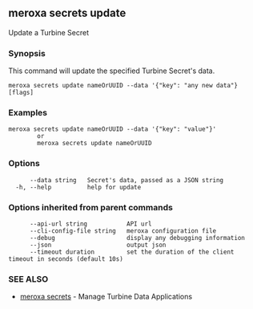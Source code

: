 ## meroxa secrets update

Update a Turbine Secret

### Synopsis

This command will update the specified Turbine Secret's data.

```
meroxa secrets update nameOrUUID --data '{"key": "any new data"} [flags]
```

### Examples

```
meroxa secrets update nameOrUUID --data '{"key": "value"}' 
		or 
		meroxa secrets update nameOrUUID 
```

### Options

```
      --data string   Secret's data, passed as a JSON string
  -h, --help          help for update
```

### Options inherited from parent commands

```
      --api-url string           API url
      --cli-config-file string   meroxa configuration file
      --debug                    display any debugging information
      --json                     output json
      --timeout duration         set the duration of the client timeout in seconds (default 10s)
```

### SEE ALSO

* [meroxa secrets](meroxa_secrets.md)	 - Manage Turbine Data Applications

